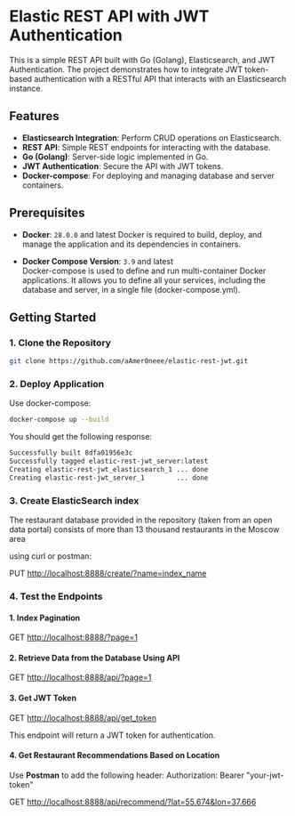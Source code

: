 # Elastic REST API with JWT Authentication

This is a simple REST API built with Go (Golang), Elasticsearch, and JWT Authentication. The project demonstrates how to integrate JWT token-based authentication with a RESTful API that interacts with an Elasticsearch instance.

## Features


- **Elasticsearch Integration**: Perform CRUD operations on Elasticsearch.
- **REST API**: Simple REST endpoints for interacting with the database.
- **Go (Golang)**: Server-side logic implemented in Go.
- **JWT Authentication**: Secure the API with JWT tokens.
- **Docker-compose**: For deploying and managing database and server containers.

## Prerequisites

- **Docker**: `28.0.0` and latest
Docker is required to build, deploy, and manage the application and its dependencies in containers.

- **Docker Compose Version**: `3.9` and latest  
Docker-compose is used to define and run multi-container Docker applications. It allows you to define all your services, including the database and server, in a single file (docker-compose.yml).


## Getting Started

### 1. Clone the Repository

```bash
git clone https://github.com/aAmer0neee/elastic-rest-jwt.git
```
### 2. Deploy Application

Use docker-compose:

```bash
docker-compose up --build
```

You should get the following response:

```bash
Successfully built 8dfa01956e3c
Successfully tagged elastic-rest-jwt_server:latest
Creating elastic-rest-jwt_elasticsearch_1 ... done
Creating elastic-rest-jwt_server_1        ... done
```

### 3. Create ElasticSearch index
The restaurant database provided in the repository (taken from an open data portal) consists of more than 13 thousand restaurants in the Moscow area

using curl or postman:

PUT <http://localhost:8888/create/?name=index_name>


### 4. Test the Endpoints

#### 1. Index Pagination


GET <http://localhost:8888/?page=1>


#### 2. Retrieve Data from the Database Using API


GET <http://localhost:8888/api/?page=1>


#### 3. Get JWT Token


GET <http://localhost:8888/api/get_token>


This endpoint will return a JWT token for authentication.

#### 4. Get Restaurant Recommendations Based on Location

Use **Postman** to add the following header:
Authorization: Bearer "your-jwt-token"


GET <http://localhost:8888/api/recommend/?lat=55.674&lon=37.666>
